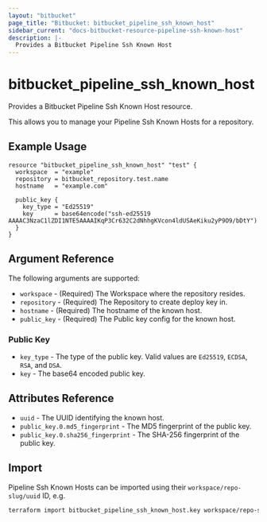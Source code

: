 ```yaml
---
layout: "bitbucket"
page_title: "Bitbucket: bitbucket_pipeline_ssh_known_host"
sidebar_current: "docs-bitbucket-resource-pipeline-ssh-known-host"
description: |-
  Provides a Bitbucket Pipeline Ssh Known Host
---
```


# bitbucket\_pipeline\_ssh\_known_host

Provides a Bitbucket Pipeline Ssh Known Host resource.

This allows you to manage your Pipeline Ssh Known Hosts for a repository.

## Example Usage

```hcl
resource "bitbucket_pipeline_ssh_known_host" "test" {
  workspace  = "example"
  repository = bitbucket_repository.test.name
  hostname   = "example.com"

  public_key {
    key_type = "Ed25519" 
    key      = base64encode("ssh-ed25519 AAAAC3NzaC1lZDI1NTE5AAAAIKqP3Cr632C2dNhhgKVcon4ldUSAeKiku2yP9O9/bDtY")
  }
}
```

## Argument Reference

The following arguments are supported:

* `workspace` - (Required) The Workspace where the repository resides.
* `repository` - (Required) The Repository to create deploy key in.
* `hostname` - (Required) The hostname of the known host.
* `public_key` - (Required) The Public key config for the known host.

### Public Key

* `key_type` - The type of the public key. Valid values are `Ed25519`, `ECDSA`, `RSA`, and `DSA`.
* `key` - The base64 encoded public key.

## Attributes Reference

* `uuid` - The UUID identifying the known host.
* `public_key.0.md5_fingerprint` - The MD5 fingerprint of the public key.
* `public_key.0.sha256_fingerprint` - The SHA-256 fingerprint of the public key.

## Import

Pipeline Ssh Known Hosts can be imported using their `workspace/repo-slug/uuid` ID, e.g.

```sh
terraform import bitbucket_pipeline_ssh_known_host.key workspace/repo-slug/uuid
```
